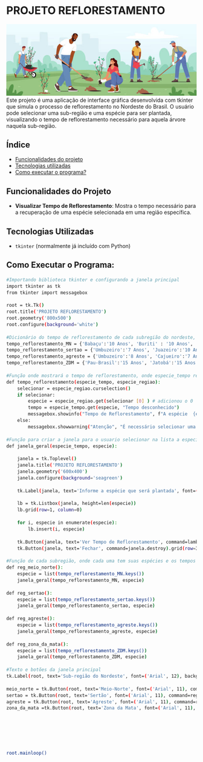 # PROJETO REFLORESTAMENTO
![projetoreflorestamento](./projeto%20reflorestamento.jpg)
Este projeto é uma aplicação de interface gráfica desenvolvida com tkinter que simula o processo de reflorestamento no Nordeste do Brasil. O usuário pode selecionar uma sub-região e uma espécie para ser plantada, visualizando o tempo de reflorestamento necessário para aquela árvore naquela sub-região.
## Índice
- <a href= "#-Funcionalidades"> Funcionalidades do projeto </a>
- <a href= "#-Tecnologias"> Tecnologias utilizadas </a>
- <a href= "#-Executar"> Como executar o programa? </a>
## Funcionalidades do Projeto
- **Visualizar Tempo de Reflorestamento**: Mostra o tempo necessário para a recuperação de uma espécie selecionada em uma região específica.
## Tecnologias Utilizadas
- `tkinter` (normalmente já incluído com Python)
## Como Executar o Programa:

```bash
#Importando biblioteca tkinter e configurando a janela principal
import tkinter as tk
from tkinter import messagebox

root = tk.Tk()
root.title('PROJETO REFLORESTAMENTO')
root.geometry('800x500')
root.configure(background='white')

#Dicionário do tempo de reflorestamento de cada subregião do nordeste, contendo chave (especie) e valor (tempo do reflorestamento).
tempo_reflorestamento_MN = {'Babaçu':'10 Anos', 'Buriti' : '10 Anos', 'Carnaúba': '8 Anos', 'Pequi':'15 Anos', 'Cajuí':'7 Anos', 'Anajá':'10 Anos'}
tempo_reflorestamento_sertao = {'Umbuzeiro':'7 Anos', 'Juazeiro':'10 Anos', 'Mandacaru':'5 Anos', 'Xique-Xique':'8 Anos', 'Aroeira do sertão':'15 Anos', 'Catingueira':'6 Anos', 'Jurema Preta':'7 Anos', 'Quixabeira':'10 Anos'}
tempo_reflorestamento_agreste = {'Umbuzeiro':'8 Anos', 'Cajueiro':'7 Anos', 'Juazeiro':'10 Anos', 'Pereiro':'10 Anos', 'Sabiá':'5 Anos', 'Ipê-Roxo':'12 Anos', 'Mulungu':'5 Anos', 'Angico':'8 Anos', 'Catingueira':'6 Anos'}
tempo_reflorestamento_ZDM = {'Pau-Brasil':'15 Anos', 'Jatobá':'15 Anos', 'Suxupira':'12 Anos', 'Gameleira':'8 Anos', 'Ingá': '5 Anos', 'Ipê-Amarelo':'10 Anos'}

#Função onde mostrará o tempo de reflorestamento, onde especie_tempo recebe o dicionario das regiões dos tempos de reflorestamento e especie_regiao é a lista desses dicionários
def tempo_reflorestamento(especie_tempo, especie_regiao):
    selecionar = especie_regiao.curselection()
    if selecionar:
        especie = especie_regiao.get(selecionar [0] ) # adicionou o 0
        tempo = especie_tempo.get(especie, "Tempo desconhecido")
        messagebox.showinfo("Tempo de Reflorestamento", f"A espécie  {especie}, leva {tempo} anos para se recuperar na sub-região escolhida.")
    else:
        messagebox.showwarning("Atenção", "É necessário selecionar uma espécie.")

#Função para criar a janela para o usuario selecionar na lista a especie que deseja
def janela_geral(especie_tempo, especie):

    janela = tk.Toplevel()
    janela.title('PROJETO REFLORESTAMENTO')
    janela.geometry('600x400')
    janela.configure(background='seagreen')

    tk.Label(janela, text='Informe a espécie que será plantada', font=('Arial', 12)).grid(row=0, column=0)

    lb = tk.Listbox(janela, height=len(especie))
    lb.grid(row=1, column=0)

    for i, especie in enumerate(especie): 
        lb.insert(i, especie)

    tk.Button(janela, text='Ver Tempo de Reflorestamento', command=lambda: tempo_reflorestamento(especie_tempo, lb )).grid(row=2, column=0) 
    tk.Button(janela, text='Fechar', command=janela.destroy).grid(row=3, column=0)

#Função de cada subregião, onde cada uma tem suas espécies e os tempos de reflorestamento
def reg_meio_norte():
    especie = list(tempo_reflorestamento_MN.keys())
    janela_geral(tempo_reflorestamento_MN, especie)

def reg_sertao():
    especie = list(tempo_reflorestamento_sertao.keys())
    janela_geral(tempo_reflorestamento_sertao, especie)

def reg_agreste():
    especie = list(tempo_reflorestamento_agreste.keys())
    janela_geral(tempo_reflorestamento_agreste, especie)

def reg_zona_da_mata():
    especie = list(tempo_reflorestamento_ZDM.keys())
    janela_geral(tempo_reflorestamento_ZDM, especie)

#Texto e botões da janela principal
tk.Label(root, text='Sub-região do Nordeste', font=('Arial', 12), background='seagreen').grid(row=0, column=0)

meio_norte = tk.Button(root, text='Meio-Norte', font=('Arial', 11), command=reg_meio_norte).grid(row=1, column=0)
sertao = tk.Button(root, text='Sertão', font=('Arial', 11), command=reg_sertao).grid(row=2, column=0)
agreste = tk.Button(root, text='Agreste', font=('Arial', 11), command=reg_agreste).grid(row=3, column=0)
zona_da_mata =tk.Button(root, text='Zona da Mata', font=('Arial', 11), command=reg_zona_da_mata).grid(row=4, column=0)






root.mainloop()
```